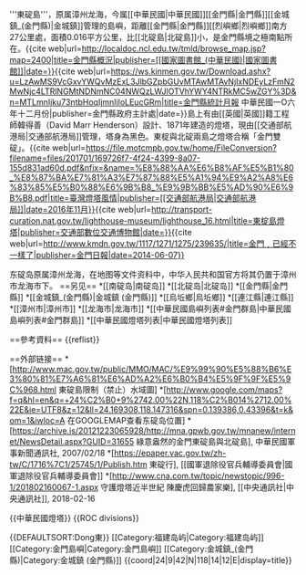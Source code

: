 '''東碇島'''，原属漳州龙海，今属[[中華民國|中華民國]][[金門縣|金門縣]][[金城鎮_(金門縣)|金城鎮]]管理的島嶼，距離[[金門縣|金門縣]][[烈嶼鄉|烈嶼鄉]]南方27公里處，面積0.016平方公里，比[[北碇島|北碇島]]小，是金門縣境之極南點所在。<ref>{{cite web|url=http://localdoc.ncl.edu.tw/tmld/browse_map.jsp?map=2400|title=金門縣概況|publisher=[[國家圖書館_(中華民國)|國家圖書館]]|date=}}</ref><ref>{{cite web|url=https://ws.kinmen.gov.tw/Download.ashx?u=LzAwMS9VcGxvYWQvMzExL3JlbGZpbGUvMTAwMTAvNjIxNDEyLzFmN2MwNjc4LTRlNGMtNDNmNC04NWQzLWJlOTVhYWY4NTRkMC5wZGY%3D&n=MTLmnIjku73ntbHoqIjmnIjloLEucGRm|title=金門縣統計月報 中華民國一Ο六年十二月份|publisher=金門縣政府主計處|date=}}</ref>島上有由[[英國|英國]]籍工程師韓得善（David Marr Henderson）設計、1871年建造的燈塔，現由[[交通部航港局|交通部航港局]]管理，塔身為黑色。東椗與北碇兩島之燈塔合稱「金門雙碇」。<ref>{{cite web|url=https://file.motcmpb.gov.tw/home/FileConversion?filename=files/201701/169726f7-4f24-4399-8a07-155d831ad60d.pdf&nfix=&name=%E8%88%AA%E6%B8%AF%E5%B1%80_%E8%87%BA%E7%81%A3%E7%87%88%E5%A1%94%E9%A2%A8%E6%83%85%E5%B0%88%E6%9B%B8_%E9%9B%BB%E5%AD%90%E6%9B%B8.pdf|title=臺灣燈塔風情|publisher=[[交通部航港局|交通部航港局]]|date=2016年11月}}</ref><ref>{{cite web|url=http://transport-curation.nat.gov.tw/lighthouse-museum/lighthouse_16.html|title=東椗島燈塔|publisher=交通部數位交通博物館|date=}}</ref><ref>{{cite web|url=http://www.kmdn.gov.tw/1117/1271/1275/239635/|title=金門﹐已經不一樣了|publisher=金門日報|date=2014-06-07}}</ref>

东碇岛原属漳州龙海，在地图等文件资料中，中华人民共和国官方将其仍置于漳州市龙海市下。
==另见==
*[[南碇岛|南碇岛]]
*[[北碇岛|北碇岛]]
*[[金門縣|金門縣]]
*[[金城鎮_(金門縣)|金城鎮 (金門縣)]]
*[[烏坵鄉|烏坵鄉]]
*[[連江縣|連江縣]]
*[[漳州市|漳州市]]
*[[龙海市|龙海市]]
*[[中華民國島嶼列表#金門群島|中華民國島嶼列表#金門群島]]
*[[中華民國燈塔列表|中華民國燈塔列表]]

==參考資料==
{{reflist}}

==外部链接==
*[http://www.mac.gov.tw/public/MMO/MAC/%E9%99%90%E5%88%B6%E3%80%81%E7%A6%81%E6%AD%A2%E6%B0%B4%E5%9F%9F%E5%9C%968.html 東碇島限制（禁止）水域圖]
*[http://www.google.com/maps?f=q&hl=en&q=+24%C2%B0+9%2742.00%22N,118%C2%B014%2712.00%22E&ie=UTF8&z=12&ll=24.169308,118.147316&spn=0.139386,0.43396&t=k&om=1&iwloc=A    在GOOGLEMAP查看东碇岛位置]
*[https://archive.is/20121223065928/http://mna.gpwb.gov.tw/mnanew/internet/NewsDetail.aspx?GUID=31655 綠意盎然的金門東碇島與北碇島],  中華民國軍事新聞通訊社, 2007/02/18
*[https://epaper.vac.gov.tw/zh-tw/C/1716%7C1/25745/1/Publish.htm 東碇行], [[國軍退除役官兵輔導委員會|國軍退除役官兵輔導委員會]]
*[http://www.cna.com.tw/topic/newstopic/996-1/201802160067-1.aspx 守護燈塔近半世紀 陳慶虎回歸農家樂], [[中央通訊社|中央通訊社]], 2018-02-16

{{中華民國燈塔}}
{{ROC divisions}}

{{DEFAULTSORT:Dong東}}
[[Category:福建岛屿|Category:福建岛屿]]
[[Category:金門島嶼|Category:金門島嶼]]
[[Category:金城鎮_(金門縣)|Category:金城鎮 (金門縣)]]
{{coord|24|9|42|N|118|14|12|E|display=title}}